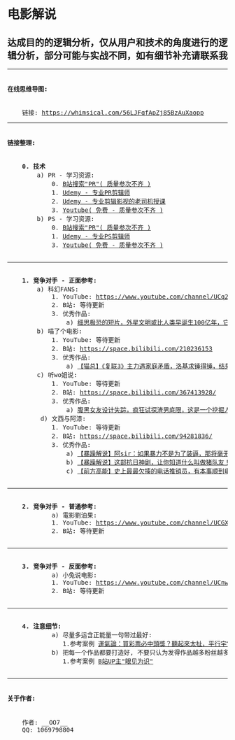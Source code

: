<h1> 电影解说 </h1>
<h2> 达成目的的逻辑分析，仅从用户和技术的角度进行的逻辑分析，部分可能与实战不同，如有细节补充请联系我 </h2>

<hr />
<pre>
<h4>在线思维导图:</h4>
    链接: <a href="https://whimsical.com/56LJFqfApZj85BzAuXaopp" >https://whimsical.com/56LJFqfApZj85BzAuXaopp</a>
</pre>

<hr />
<pre>
<h4>链接整理:</h4>
    <b>0. 技术</b>
        a) PR - 学习资源:
            0. <a target="_blank" href="https://search.bilibili.com/all?keyword=PR&from_source=nav_search_new&order=stow&duration=0&tids_1=0" >B站搜索"PR"( 质量参次不齐 )</a>
            1. <a target="_blank" href="https://www.udemy.com/course/adobe-premiere-pro-video-editing/" >Udemy - 专业PR剪辑师</a>
            2. <a target="_blank" href="https://www.udemy.com/course/adobe-premiere-pro-cc-2017-video-editing/" >Udemy - 专业剪辑影视的老司机授课</a>
            3. <a target="_blank" href="https://www.youtube.com/results?search_query=adobe+premiere+2019" >Youtube( 免费 - 质量参次不齐 )</a>
        b) PS - 学习资源:
            0. <a target="_blank" href="https://search.bilibili.com/all?keyword=PS&from_source=nav_search_new" >B站搜索"PR"( 质量参次不齐 )</a>
            1. <a target="_blank" href="https://www.udemy.com/course/adobe-photoshop-course/" >Udemy - 专业PS剪辑师</a> 
            3. <a target="_blank" href="https://www.youtube.com/results?search_query=adobe+photoshop" >Youtube( 免费 - 质量参次不齐 )</a>
    <hr/>
    <b>1. 竞争对手 - 正面参考:</b>
        a) 科幻FANS:
            1. YouTube: <a target="_blank" href="https://www.youtube.com/channel/UCq2a8muf_TCGJt1AhBfU-7A" >https://www.youtube.com/channel/UCq2a8muf_TCGJt1AhBfU-7A</a>
            2. B站: 等待更新
            3. 优秀作品:
                a) <a target="_blank"  href="https://www.youtube.com/watch?v=8N0YblrZuvo" >细思极恐的短片，外星文明或比人类早诞生100亿年，它会何等先进</a>
        b) 喵了个电影:
            1. YouTube: 等待更新
            2. B站: <a target="_blank"  href="https://space.bilibili.com/210236153" >https://space.bilibili.com/210236153</a>
            3. 优秀作品:
                a) <a target="_blank"  href="https://www.bilibili.com/video/av28771825" >【猫总】《复联3》主力遇家庭矛盾，洛基求锤得锤，结果令人惋惜</a>
        c) 听wo姐说:
            1. YouTube: 等待更新
            2. B站: <a target="_blank"  href="https://space.bilibili.com/367413928/" >https://space.bilibili.com/367413928/</a>
            3. 优秀作品:
                a) <a target="_blank"  href="https://www.bilibili.com/video/av82576436" >腹黑女友设计失踪，疯狂试探渣男底限，这是一个挖掘人性的惊悚片！</a>
         d) 文西与阿漆:
            1. YouTube: 等待更新
            2. B站: <a target="_blank"  href="https://space.bilibili.com/94281836/" >https://space.bilibili.com/94281836/</a>
            3. 优秀作品:
                a) <a target="_blank"  href="https://www.bilibili.com/video/av85240087" >【暴躁解说】阿sir：如果暴力不是为了装逼，那将毫无意义</a>
                b) <a target="_blank"  href="https://www.bilibili.com/video/av71416228" >【暴躁解说】这部抗日神剧，让你知道什么叫做猪队友！</a>
                c) <a target="_blank"  href="https://www.bilibili.com/video/av64430454" >【前方高能】史上最最欠揍的电话推销员，有本事顺到电话线来打我呀！</a>
    <hr/>
    <b>2. 竞争对手 - 普通参考:</b>
            a) 電影劉油果:
            1. YouTube: <a target="_blank" href="https://www.youtube.com/channel/UCGXajHevkI2fn19NLBi9hcQ" >https://www.youtube.com/channel/UCGXajHevkI2fn19NLBi9hcQ</a>
            2. B站: 等待更新
    <hr/>
    <b>3. 竞争对手 - 反面参考:</b>
            a) 小兔说电影:
            1. YouTube: <a target="_blank" href="https://www.youtube.com/channel/UCnwltlmXZxspTkPKB_djtbw" >https://www.youtube.com/channel/UCnwltlmXZxspTkPKB_djtbw</a>
            2. B站: 等待更新
    <hr/>
    <b>4. 注意细节:</b>
            a) 尽量多运含正能量一句带过最好:
               1.参考案例 <a target="_blank" href="https://www.youtube.com/watch?v=Bw1AOTDhkZ4" >運氣論：買彩票必中頭獎？聽起來太扯，平行宇宙理論卻這樣說「曉涵哥來了」</a>
            b) 把每一个作品都要打造好, 不要只认为发得作品越多粉丝越多, 高质量才是王道，如果质量高并且数量也跟得上，粉丝多是必然的, 说白了"走好自己的每一步":
               1.参考案例 <a target="_blank" href="https://space.bilibili.com/430948380/video" >B站UP主"眼见为识"</a>

</pre>

<hr />
<pre>
<h4>关于作者:</h4>
    作者: __OO7__
    QQ: 1069798804
</pre>
